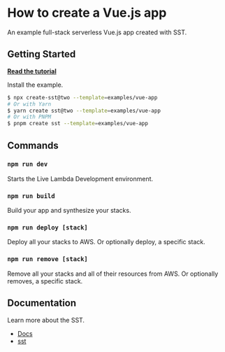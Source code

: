 # How to create a Vue.js app

An example full-stack serverless Vue.js app created with SST.

## Getting Started

[**Read the tutorial**](https://sst.dev/examples/how-to-create-a-vuejs-app-with-serverless.html)

Install the example.

```bash
$ npx create-sst@two --template=examples/vue-app
# Or with Yarn
$ yarn create sst@two --template=examples/vue-app
# Or with PNPM
$ pnpm create sst --template=examples/vue-app
```

## Commands

### `npm run dev`

Starts the Live Lambda Development environment.

### `npm run build`

Build your app and synthesize your stacks.

### `npm run deploy [stack]`

Deploy all your stacks to AWS. Or optionally deploy, a specific stack.

### `npm run remove [stack]`

Remove all your stacks and all of their resources from AWS. Or optionally removes, a specific stack.

## Documentation

Learn more about the SST.

- [Docs](https://docs.sst.dev/)
- [sst](https://docs.sst.dev/packages/sst)
